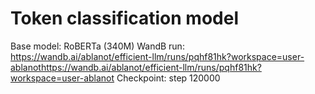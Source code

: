 # Token classification model

Base model: RoBERTa (340M)
WandB run: https://wandb.ai/ablanot/efficient-llm/runs/pqhf81hk?workspace=user-ablanothttps://wandb.ai/ablanot/efficient-llm/runs/pqhf81hk?workspace=user-ablanot
Checkpoint: step 120000
